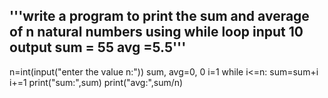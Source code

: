 '''write a program to print the sum and average of n natural numbers using while loop
input 10
output sum = 55
      avg =5.5'''
-----------------------------------------------------------------------------

n=int(input("enter the value n:"))
sum, avg=0, 0
i=1
while i<=n:
    sum=sum+i
    i+=1
print("sum:",sum) 
print("avg:",sum/n)

